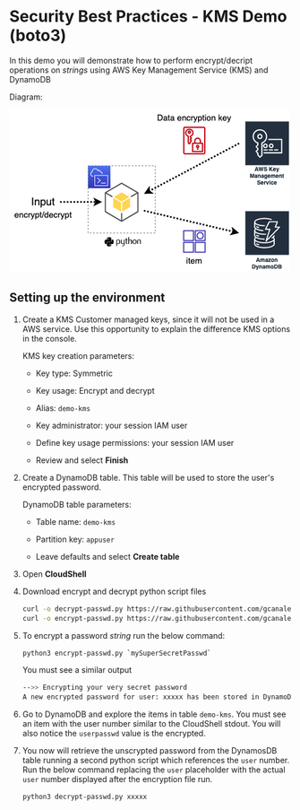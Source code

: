 # Security Best Practices - KMS Demo (boto3)

In this demo you will demonstrate how to perform encrypt/decript operations on *strings* using AWS Key Management Service (KMS) and DynamoDB

Diagram:

![diagram1](images/kms-demo.drawio.png)

## Setting up the environment

1. Create a KMS Customer managed keys, since it will not be used in a AWS service. Use this opportunity to explain the difference KMS options in the console.

    KMS key creation parameters:

    - Key type: Symmetric

    - Key usage: Encrypt and decrypt

    - Alias: `demo-kms`

    - Key administrator: your session IAM user

    - Define key usage permissions: your session IAM user

    - Review and select **Finish**

1. Create a DynamoDB table. This table will be used to store the user's encrypted password.

    DynamoDB table parameters:

    - Table name: `demo-kms`

    - Partition key: `appuser`

    - Leave defaults and select **Create table**

1. Open **CloudShell**

1. Download encrypt and decrypt python script files

    ```sh
    curl -o decrypt-passwd.py https://raw.githubusercontent.com/gcanales75/demo-kms/main/decrypt-passwd.py
    curl -o encrypt-passwd.py https://raw.githubusercontent.com/gcanales75/demo-kms/main/encrypt-passwd.py
    ```

1. To encrypt a password *string* run the below command:

    ```sh
    python3 encrypt-passwd.py `mySuperSecretPasswd`
    ```

    You must see a similar output

    ```sh
    -->> Encrypting your very secret password
    A new encrypted password for user: xxxxx has been stored in DynamoDB
    ```

1. Go to DynamoDB and explore the items in table `demo-kms`. You must see an item with the user number similar to the CloudShell stdout. You will also notice the `userpasswd` value is the encrypted.

1. You now will retrieve the unscrypted password from the DynamosDB table running a second python script which references the `user` number. Run the below command replacing the `user` placeholder with the actual `user` number displayed after the encryption file run.

    ```sh
    python3 decrypt-passwd.py xxxxx
    ```